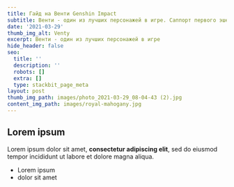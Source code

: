 ```yaml
---
title: Гайд на Венти Genshin Impact
subtitle: Венти - один из лучших персонажей в игре. Саппорт первого эшелона
date: '2021-03-29'
thumb_img_alt: Venty
excerpt: Венти - один из лучших персонажей в игре
hide_header: false
seo:
  title: ''
  description: ''
  robots: []
  extra: []
  type: stackbit_page_meta
layout: post
thumb_img_path: images/photo_2021-03-29_08-04-43 (2).jpg
content_img_path: images/royal-mahogany.jpg
---
```

## Lorem ipsum

Lorem ipsum dolor sit amet, **consectetur adipiscing elit**, sed do eiusmod tempor incididunt ut labore et dolore magna aliqua.

- Lorem ipsum
- dolor sit amet